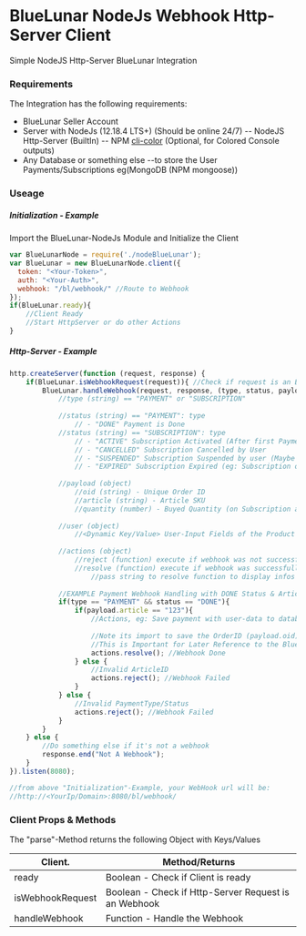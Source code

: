 # BlueLunar NodeJs Webhook Http-Server Client

Simple NodeJS Http-Server BlueLunar Integration

### Requirements

The Integration has the following requirements:

* BlueLunar Seller Account
* Server with NodeJs (12.18.4 LTS+) (Should be online 24/7)
-- NodeJS Http-Server (BuiltIn)
-- NPM [cli-color](https://www.npmjs.com/package/cli-color) (Optional, for Colored Console outputs)
* Any Database or something else
--to store the User Payments/Subscriptions eg(MongoDB (NPM mongoose))

### Useage

##### Initialization - Example
Import the BlueLunar-NodeJs Module and Initialize the Client
```js
var BlueLunarNode = require('./nodeBlueLunar');
var BlueLunar = new BlueLunarNode.client({
  token: "<Your-Token>",
  auth: "<Your-Auth>",
  webhook: "/bl/webhook/" //Route to Webhook
});
if(BlueLunar.ready){
    //Client Ready
    //Start HttpServer or do other Actions
}
```
##### Http-Server - Example


```js
http.createServer(function (request, response) {
    if(BlueLunar.isWebhookRequest(request)){ //Check if request is an BlueLunar Webhook
        BlueLunar.handleWebhook(request, response, (type, status, payload, user, actions) => { //Handle the Webhook
            //type (string) == "PAYMENT" or "SUBSCRIPTION"
            
            //status (string) == "PAYMENT": type
                // - "DONE" Payment is Done
            //status (string) == "SUBSCRIPTION": type
                // - "ACTIVE" Subscription Activated (After first Payment)
                // - "CANCELLED" Subscription Cancelled by User
                // - "SUSPENDED" Subscription Suspended by user (Maybe not Payed)
                // - "EXPIRED" Subscription Expired (eg: Subscription only runs 3 Months)
                
            //payload (object)
                //oid (string) - Unique Order ID
                //article (string) - Article SKU
                //quantity (number) - Buyed Quantity (on Subscription always 1)
                
            //user (object)
                //<Dynamic Key/Value> User-Input Fields of the Product Page
                
            //actions (object)
                //reject (function) execute if webhook was not successfully handelt
                //resolve (function) execute if webhook was successfully handelt
                    //pass string to resolve function to display infos in the bluelunar web dashboard (eg. virtual product key)
                
            //EXAMPLE Payment Webhook Handling with DONE Status & ArticleID
            if(type == "PAYMENT" && status == "DONE"){
                if(payload.article == "123"){
                    //Actions, eg: Save payment with user-data to database
                    
                    //Note its import to save the OrderID (payload.oid)
                    //This is Important for Later Reference to the BlueLunar Payment/Subscription
                    actions.resolve(); //Webhook Done
                } else {
                    //Invalid ArticleID
                    actions.reject(); //Webhook Failed
                }
            } else {
                //Invalid PaymentType/Status
                actions.reject(); //Webhook Failed
            }
        }
    } else {
        //Do something else if it's not a webhook
        response.end("Not A Webhook");
    }
}).listen(8080);

//from above "Initialization"-Example, your WebHook url will be:
//http://<YourIp/Domain>:8080/bl/webhook/
```

### Client Props & Methods

The "parse"-Method returns the following Object with Keys/Values

| Client.<Key> | Method/Returns |
| ------ | ------ |
| ready | Boolean - Check if Client is ready |
| isWebhookRequest | Boolean - Check if Http-Server Request is an Webhook |
| handleWebhook | Function - Handle the Webhook |